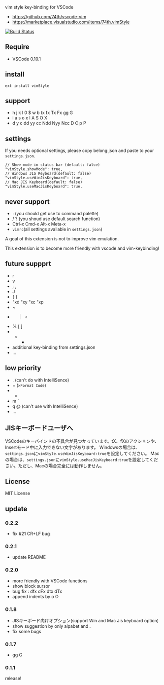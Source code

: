 vim style key-binding for VSCode

* https://github.com/74th/vscode-vim
* https://marketplace.visualstudio.com/items/74th.vimStyle

[![Build Status](https://travis-ci.org/74th/vscode-vim.svg?branch=master)](https://travis-ci.org/74th/vscode-vim)

## Require

* VSCode 0.10.1

## install

```
ext install vimStyle
```

## support

* h j k l 0 $ w b tx fx Tx Fx gg G
* i a s o x I A S O X
* d y c dd yy cc Ndd Nyy Ncc D C p P

## settings

If you needs optional settings, please copy belong json and paste to your `settings.json`.

```
// Show mode in status bar (default: false)
"vimStyle.showMode": true,
// Windows JIS Keyboard(default: false)
"vimStyle.useWinJisKeyboard": true,
// Mac JIS Keyboard(default: false)
"vimStyle.useMacJisKeyboard": true,
```

## never support

* : (you should get use to command palette)
* / ? (you shoud use default search function)
* Ctrl-x Cmd-x Alt-x Meta-x
* `vimrc`(all settings available in `settings.json`)

A goal of this extension is not to improve vim emulation.

This extension is to become more friendly with vscode and vim-keybinding!

## future suppprt

* r
* v
* ; ,
* J
* { }
* "xd "xy "xc "xp
* ~
* > <
* % [ ]
* + -
* additional key-binding from settings.json
* ...

## low priority

* . (can't do with IntelliSence)
* = (`>Format Code`)
* *
* m `
* q @ (can't use with IntelliSence)
* ...

## JISキーボードユーザへ

VSCodeのキーバインドの不具合が見つかっています。tX、fXのアクションや、Insertモード中に入力できない文字があります。
Windowsの場合は、`settings.json`に`vimStyle.useWinJisKeyboard:true`を設定してください。
Macの場合は、`settings.json`に`vimStyle.useMacJisKeyboard:true`を設定してください。ただし、Macの場合完全には動作しません。

## License

MIT License

## update

### 0.2.2

* fix #21 CR+LF bug

### 0.2.1

* update README

### 0.2.0

* more friendly with VSCode functions
* show block sursor
* bug fix : dfx dFx dtx dTx
* append indents by o O

### 0.1.8

* JISキーボード向けオプション(support Win and Mac Jis keyboard option)
* show suggestion by only alpabet and .
* fix some bugs

### 0.1.7

* gg G

### 0.1.1

release!